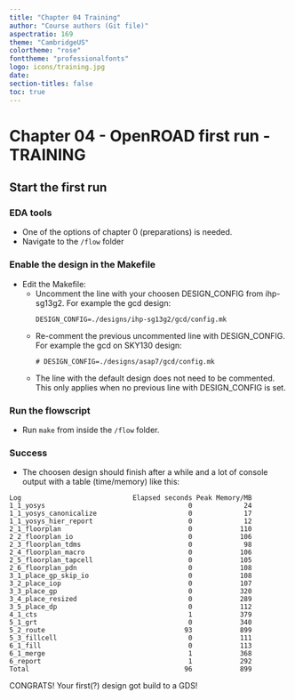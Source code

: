```yaml
---
title: "Chapter 04 Training"
author: "Course authors (Git file)"
aspectratio: 169
theme: "CambridgeUS"
colortheme: "rose"
fonttheme: "professionalfonts"
logo: icons/training.jpg
date:
section-titles: false
toc: true
---
```


# Chapter 04 - OpenROAD first run - TRAINING

## Start the first run

### EDA tools
* One of the options of chapter 0 (preparations) is needed.
* Navigate to the ```/flow``` folder

### Enable the design in the Makefile
* Edit the Makefile:
    * Uncomment the line with your choosen DESIGN_CONFIG from ihp-sg13g2.
    For example the gcd design:
        ```
        DESIGN_CONFIG=./designs/ihp-sg13g2/gcd/config.mk
        ```
    * Re-comment the previous uncommented line with DESIGN_CONFIG.
    For example the gcd on SKY130 design:
        ```
        # DESIGN_CONFIG=./designs/asap7/gcd/config.mk
        ```
    * The line with the default design does not need to be commented. This only applies when no previous line with DESIGN_CONFIG is set.


### Run the flowscript
* Run ```make``` from inside the ```/flow``` folder.

### Success
* The choosen design should finish after a while and a lot of console output with a table (time/memory) like this:
```
Log                            Elapsed seconds Peak Memory/MB
1_1_yosys                                    0             24
1_1_yosys_canonicalize                       0             17
1_1_yosys_hier_report                        0             12
2_1_floorplan                                0            110
2_2_floorplan_io                             0            106
2_3_floorplan_tdms                           0             98
2_4_floorplan_macro                          0            106
2_5_floorplan_tapcell                        0            105
2_6_floorplan_pdn                            0            108
3_1_place_gp_skip_io                         0            108
3_2_place_iop                                0            107
3_3_place_gp                                 0            320
3_4_place_resized                            0            289
3_5_place_dp                                 0            112
4_1_cts                                      1            379
5_1_grt                                      0            340
5_2_route                                   93            899
5_3_fillcell                                 0            111
6_1_fill                                     0            113
6_1_merge                                    1            368
6_report                                     1            292
Total                                       96            899
```

CONGRATS! Your first(?) design got build to a GDS!